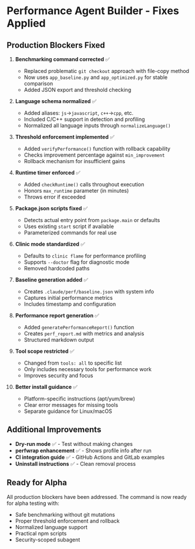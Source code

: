 # Performance Agent Builder - Fixes Applied

## Production Blockers Fixed

1. **Benchmarking command corrected** ✅
   - Replaced problematic `git checkout` approach with file-copy method
   - Now uses `app_baseline.py` and `app_optimized.py` for stable comparison
   - Added JSON export and threshold checking

2. **Language schema normalized** ✅
   - Added aliases: `js`→`javascript`, `c++`→`cpp`, etc.
   - Included C/C++ support in detection and profiling
   - Normalized all language inputs through `normalizeLanguage()`

3. **Threshold enforcement implemented** ✅
   - Added `verifyPerformance()` function with rollback capability
   - Checks improvement percentage against `min_improvement`
   - Rollback mechanism for insufficient gains

4. **Runtime timer enforced** ✅
   - Added `checkRuntime()` calls throughout execution
   - Honors `max_runtime` parameter (in minutes)
   - Throws error if exceeded

5. **Package.json scripts fixed** ✅
   - Detects actual entry point from `package.main` or defaults
   - Uses existing `start` script if available
   - Parameterized commands for real use

6. **Clinic mode standardized** ✅
   - Defaults to `clinic flame` for performance profiling
   - Supports `--doctor` flag for diagnostic mode
   - Removed hardcoded paths

7. **Baseline generation added** ✅
   - Creates `.claude/perf/baseline.json` with system info
   - Captures initial performance metrics
   - Includes timestamp and configuration

8. **Performance report generation** ✅
   - Added `generatePerformanceReport()` function
   - Creates `perf_report.md` with metrics and analysis
   - Structured markdown output

9. **Tool scope restricted** ✅
   - Changed from `tools: all` to specific list
   - Only includes necessary tools for performance work
   - Improves security and focus

10. **Better install guidance** ✅
    - Platform-specific instructions (apt/yum/brew)
    - Clear error messages for missing tools
    - Separate guidance for Linux/macOS

## Additional Improvements

- **Dry-run mode** ✅ - Test without making changes
- **perfwrap enhancement** ✅ - Shows profile info after run
- **CI integration guide** ✅ - GitHub Actions and GitLab examples
- **Uninstall instructions** ✅ - Clean removal process

## Ready for Alpha

All production blockers have been addressed. The command is now ready for alpha testing with:
- Safe benchmarking without git mutations
- Proper threshold enforcement and rollback
- Normalized language support
- Practical npm scripts
- Security-scoped subagent